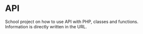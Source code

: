 # API
School project on how to use API with PHP, classes and functions. Information is directly written in the URL.
